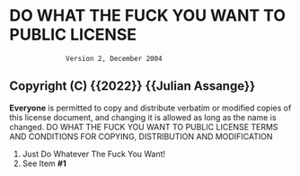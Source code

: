 # DO WHAT THE FUCK YOU WANT TO PUBLIC LICENSE
                  Version 2, December 2004
## Copyright (C) **{{2022}}** {{Julian Assange}} 
**Everyone** is permitted to copy and distribute verbatim or modified
copies of this license document, and changing it is allowed as long
as the name is changed.
           DO WHAT THE FUCK YOU WANT TO PUBLIC LICENSE
  TERMS AND CONDITIONS FOR COPYING, DISTRIBUTION AND MODIFICATION
  1. Just Do Whatever The Fuck You Want!
  2. See Item **#1**